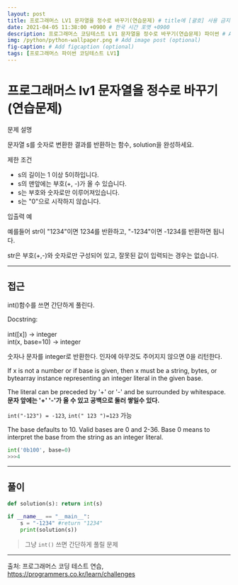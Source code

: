 ```yaml
---
layout: post
title: 프로그래머스 LV1 문자열을 정수로 바꾸기(연습문제) # title에 [괄호] 사용 금지
date: 2021-04-05 11:38:00 +0900 # 한국 시간 포맷 +0900
description: 프로그래머스 코딩테스트 LV1 문자열을 정수로 바꾸기(연습문제) 파이썬 # Add post description (optional)
img: /python/python-wallpaper.png # Add image post (optional)
fig-caption: # Add figcaption (optional)
tags: [프로그래머스 파이썬 코딩테스트 LV1]
---
```


# 프로그래머스 lv1 문자열을 정수로 바꾸기(연습문제)

문제 설명<br>

문자열 s를 숫자로 변환한 결과를 반환하는 함수, solution을 완성하세요.<br>


제한 조건<br>

* s의 길이는 1 이상 5이하입니다.<br>
* s의 맨앞에는 부호(+, -)가 올 수 있습니다.<br>
* s는 부호와 숫자로만 이루어져있습니다.<br>
* s는 "0"으로 시작하지 않습니다.<br>

입출력 예<br>

예를들어 str이 "1234"이면 1234를 반환하고, "-1234"이면 -1234를 반환하면 됩니다.<br>

str은 부호(+,-)와 숫자로만 구성되어 있고, 잘못된 값이 입력되는 경우는 없습니다.<br>

---

## 접근
int()함수를 쓰면 간단하게 풀린다.<br>

Docstring: <br>    
int([x]) -> integer<br>
int(x, base=10) -> integer<br>

숫자나 문자를 integer로 반환한다. 인자에 아무것도 주어지지 않으면 0을 리턴한다.<br>

If x is not a number or if base is given, then x must be a string,
bytes, or bytearray instance representing an integer literal in the
given base.  

The literal can be preceded by '+' or '-' and be surrounded
by whitespace. <br>
**문자 앞에는 '+' '-'가 올 수 있고 공백으로 둘러 쌓일수 있다.**

`int("-123") = -123`, `int(" 123 ")=123`  가능

The base defaults to 10.  Valid bases are 0 and 2-36.
Base 0 means to interpret the base from the string as an integer literal.

```python
int('0b100', base=0)
>>>4
```
---

## 풀이

```python
def solution(s): return int(s)

if __name__ == "__main__":
    s = "-1234" #return "1234"
    print(solution(s))
```
> 그냥 `int()` 쓰면 간단하게 풀릴 문제

---
출처: 프로그래머스 코딩 테스트 연습, https://programmers.co.kr/learn/challenges
